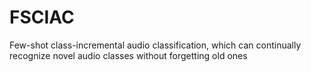 # FSCIAC
Few-shot class-incremental audio  classification, which can continually recognize novel audio classes without forgetting old ones
